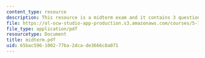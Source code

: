 ```yaml
---
content_type: resource
description: This resource is a midterm exam and it contains 3 questions on wave functions.
file: https://ol-ocw-studio-app-production.s3.amazonaws.com/courses/5-73-introductory-quantum-mechanics-i-fall-2005/65bac596100277ba2dcade3666c8a071_midterm.pdf
file_type: application/pdf
resourcetype: Document
title: midterm.pdf
uid: 65bac596-1002-77ba-2dca-de3666c8a071
---
```

